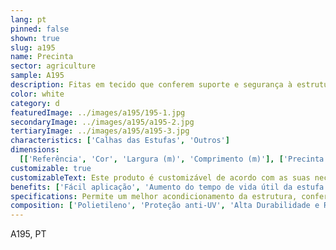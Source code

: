 ```yaml
---
lang: pt
pinned: false
shown: true
slug: a195
name: Precinta
sector: agriculture
sample: A195
description: Fitas em tecido que conferem suporte e segurança à estrutura e plásticos das estufas.
color: white
category: d
featuredImage: ../images/a195/195-1.jpg
secondaryImage: ../images/a195/a195-2.jpg
tertiaryImage: ../images/a195/a195-3.jpg
characteristics: ['Calhas das Estufas', 'Outros']
dimensions:
  [['Referência', 'Cor', 'Largura (m)', 'Comprimento (m)'], ['Precinta', 'Natural', '0.1', '200']]
customizable: true
customizableText: Este produto é customizável de acordo com as suas necessidades. Contacte-nos para mais informações.
benefits: ['Fácil aplicação', 'Aumento do tempo de vida útil da estufa']
specifications: Permite um melhor acondicionamento da estrutura, conferindo melhor estabilidade ao plástico.
composition: ['Polietileno', 'Proteção anti-UV', 'Alta Durabilidade e Resistência']
---
```


A195, PT

